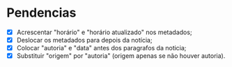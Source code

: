 # Pendencias 

- [x] Acrescentar "horário" e "horário atualizado" nos metadados;
- [x] Deslocar os metadados para depois da notícia; 
- [x] Colocar "autoria" e "data" antes dos paragrafos da noticia;
- [x] Substituir "origem" por "autoria" (origem apenas se não houver autoria).